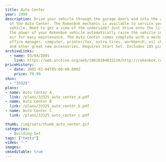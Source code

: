 ```yaml
---
title: Auto Center
year: 1999
description: Drive your vehicle through the garage doors and into the work area
  of the Auto Center. The Rokenbok mechanic is available to service your
  vehicle. Need to get a view of the underside? Just drive onto the lift. Let
  the power of your Rokenbok vehicle automatically raise the vehicle into the
  air for easy maintenance. The Auto Center comes complete with a mechanic, an
  office manager, computer, printer/fax, extra tires, workbench, oil change pan,
  and other great new accessories. Requires Start Set. Includes 185 pieces.
archiveLinks:
  - name: 03/04/2001
    link: https://web.archive.org/web/20010304032210/http://rokenbok.com/catalog/pd_bs_auto.html
priceHistory:
  - date: 2001-03-04T05:00:00.000Z
    price: 79.99
skus:
  - "33325"
plans:
- name: Auto Center A
  link: /plans/33325_auto_center_a.pdf
- name: Auto Center B
  link: /plans/33325_auto_center_b.pdf
- name: Auto Center C
  link: /plans/33325_auto_center_c.pdf

thumb: /img/sets/thumb_auto_center.gif
categories: 
  - Building Set
tags: ["tests"]
video: "-"
images:
cmseditable: true
---
```

